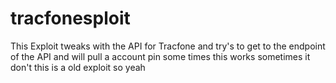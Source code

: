 # tracfonesploit
This Exploit tweaks with the API for Tracfone and try's to get to the endpoint of the API and will pull a account pin some times this works sometimes it don't this is a old exploit so yeah
